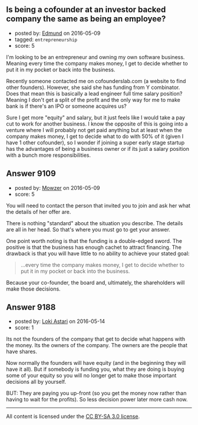 ## Is being a cofounder at an investor backed company the same as being an employee?

- posted by: [Edmund](https://stackexchange.com/users/1693376/edmund) on 2016-05-09
- tagged: `entrepreneurship`
- score: 5

I'm looking to be an entrepreneur and owning my own software business. Meaning every time the company makes money, I get to decide whether to put it in my pocket or back into the business.

Recently someone contacted me on cofounderslab.com (a website to find other founders). However, she said she has funding from Y combinator. Does that mean this is basically a lead engineer full time salary position? Meaning I don't get a split of the profit and the only way for me to make bank is if there's an IPO or someone acquires us?

Sure I get more "equity" and salary, but it just feels like I would take a pay cut to work for another business. I know the opposite of this is going into a venture where I will probably not get paid anything but at least when the company makes money, I get to decide what to do with 50% of it (given I have 1 other cofounder), so I wonder if joining a super early stage startup has the advantages of being a business owner or if its just a salary position with a bunch more responsibilities.


## Answer 9109

- posted by: [Mowzer](https://stackexchange.com/users/1803081/mowzer) on 2016-05-09
- score: 5

You will need to contact the person that invited you to join and ask her what the details of her offer are.

There is nothing "standard" about the situation you describe. The details are all in her head. So that's where you must go to get your answer.

One point worth noting is that the funding is a double-edged sword. The positive is that the business has enough cachet to attract financing. The drawback is that you will have little to no ability to achieve your stated goal:

> ...every time the company makes money, I get to decide whether to put it in my pocket or back into the business.

Because your co-founder, the board and, ultimately, the shareholders will make those decisions.


## Answer 9188

- posted by: [Loki Astari](https://stackexchange.com/users/7972/loki-astari) on 2016-05-14
- score: 1

Its not the founders of the company that get to decide what happens with the money. Its the owners of the company. The owners are the people that have shares.

Now normally the founders will have equity (and in the beginning they will have it all). But if somebody is funding you, what they are doing is buying some of your equity so you will no longer get to make those important decisions all by yourself.

BUT: They are paying you up-front (so you get the money now rather than having to wait for the profits). So less decision power later more cash now.



---

All content is licensed under the [CC BY-SA 3.0 license](https://creativecommons.org/licenses/by-sa/3.0/).

